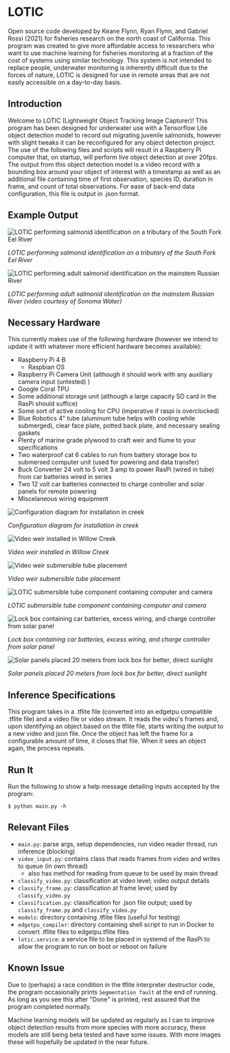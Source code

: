 # **LOTIC**
Open source code developed by Keane Flynn, Ryan Flynn, and Gabriel Rossi (2021) for fisheries research on the north coast of California. This program was created to give more affordable access to researchers who want to use machine learning for fisheries monitoring at a fraction of the cost of systems using similar technology. This system is *not* intended to replace people, underwater monitoring is inherently difficult due to the forces of nature, LOTIC is designed for use in remote areas that are not easily accessible on a day-to-day basis.

## **Introduction**
Welcome to LOTIC (Lightweight Object Tracking Image Capturer)! This program has been designed for underwater use with a Tensorflow Lite object detection model to record out migrating juvenile salmonids, however with slight tweaks it can be reconfigured for any object detection project. The use of the following files and scripts will result in a Raspberry Pi computer that, on startup, will perform live object detection at over 20fps. The output from this object detection model is a video record with a bounding box around your object of interest with a timestamp as well as an additional  file containing time of first observation, species ID, duration in frame, and count of total observations. For ease of back-end data configuration, this file is output in .json format. 


## **Example Output**
![LOTIC performing salmonid identification on a tributary of the South Fork Eel River](https://github.com/keaneflynn/LOTIC/blob/main/media/fish.gif)

*LOTIC performing salmonid identification on a tributary of the South Fork Eel River*

![LOTIC performing adult salmonid identification on the mainstem Russian River](https://github.com/keaneflynn/LOTIC/blob/main/media/mirabelSample.GIF)

*LOTIC performing adult salmonid identification on the mainstem Russian River (video courtesy of Sonoma Water)*


## **Necessary Hardware**
This currently makes use of the following hardware (however we intend to update it with whatever more efficient hardware becomes available):
* Raspberry Pi 4 B
  * Raspbian OS
* Raspberry Pi Camera Unit (although it should work with any auxiliary camera input (untested) )
* Google Coral TPU
* Some additional storage unit (although a large capacity SD card in the RasPi should suffice)
* Some sort of active cooling for CPU (imperative if raspi is overclocked)
* Blue Robotics 4" tube (aluminum tube helps with cooling while submerged), clear face plate, potted back plate, and necessary sealing gaskets
* Plenty of marine grade plywood to craft weir and flume to your specifications
* Two waterproof cat 6 cables to run from battery storage box to submersed computer unit (used for powering and data transfer)
* Buck Converter 24 volt to 5 volt 3 amp to power RasPi (wired in tube) from car batteries wired in series
* Two 12 volt car batteries connected to charge controller and solar panels for remote powering
* Miscelaneous wiring equipment

![Configuration diagram for installation in creek](https://github.com/keaneflynn/LOTIC/blob/main/media/LOTIC-InStream.png)

*Configuration diagram for installation in creek*

![Video weir installed in Willow Creek](https://github.com/keaneflynn/LOTIC/blob/main/media/InstalledVideoWeir.jpg)

*Video weir installed in Willow Creek*

![Video weir submersible tube placement](https://github.com/keaneflynn/LOTIC/blob/main/media/VideoWeir.jpeg)

*Video weir submersible tube placement*

![LOTIC submersible tube component containing computer and camera](https://github.com/keaneflynn/LOTIC/blob/main/media/LOTICtube.png)

*LOTIC submersible tube component containing computer and camera*

![Lock box containing car batteries, excess wiring, and charge controller from solar panel](https://github.com/keaneflynn/LOTIC/blob/main/media/LockBox.jpg)

*Lock box containing car batteries, excess wiring, and charge controller from solar panel*

![Solar panels placed 20 meters from lock box for better, direct sunlight](https://github.com/keaneflynn/LOTIC/blob/main/media/SolarPower.jpeg)

*Solar panels placed 20 meters from lock box for better, direct sunlight*


## **Inference Specifications**
This program takes in a .tflite file (converted into an edgetpu compatible .tflite file) and a video file or video stream. It reads the video's frames
and, upon identifying an object based on the tflite file, starts writing the output
to a new video and json file. Once the object has left the frame for a configurable amount of time,
it closes that file. When it sees an object again, the process repeats.

## **Run It**

Run the following to show a help message detailing inputs accepted by the program:

```shell
$ python main.py -h
```

## **Relevant Files**
- `main.py`: parse args, setup dependencies, run video reader thread, run inference (blocking)
- `video_input.py`: contains class that reads frames from video and writes to queue (in own thread)
  - also has method for reading from queue to be used by main thread
- `classify_video.py`: classification at video level; video output details
- `classify_frame.py`: classification at frame level; used by `classify_video.py`
- `classification.py`: classification for .json file output; used by `classify_frame.py` and `classify_video.py`
- `models`: directory containing .tflite files (useful for testing)
- `edgetpu_compiler`: directory containing shell script to run in Docker to convert .tflite files to edgetpu.tflite files
- `lotic.service`: a service file to be placed in systemd of the RasPi to allow the program to run on boot or reboot on failure

## **Known Issue**
Due to (perhaps) a race condition in the tflite interpreter destructor code, the program
occasionally prints `Segmentation fault` at the end of running. As long as you see this
after "Done" is printed, rest assured that the program completed normally.

Machine learning models will be updated as regularly as I can to improve object detection results from more species with more accuracy, these models are still being beta tested and have some issues. With more images these will hopefully be updated in the near future.
